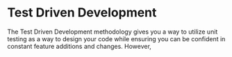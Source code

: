 # Test Driven Development

The Test Driven Development methodology gives you a way to utilize unit testing as a way to design your code while ensuring you can be confident in constant feature additions and changes. However, 